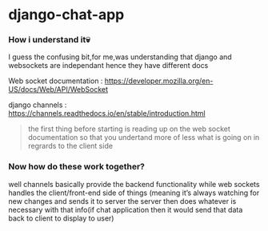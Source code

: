 # django-chat-app





### How i understand it💀
I guess the confusing bit,for me,was understanding that django and websockets are independant hence they have different docs

Web socket documentation : <https://developer.mozilla.org/en-US/docs/Web/API/WebSocket>

django channels : <https://channels.readthedocs.io/en/stable/introduction.html>

> the first thing before starting is reading up on the web socket documentation so that you undertand more of less what is going on in regrards to the client side

### Now how do these work together?
well channels basically provide the backend functionality while web sockets handles the client/front-end side of things (meaning it’s always watching for new changes and sends it to server the server then does whatever is necessary with that info(if chat application then it would send that data back to client to display to user) 

